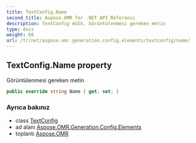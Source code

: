 ```yaml
---
title: TextConfig.Name
second_title: Aspose.OMR for .NET API Referansı
description: TextConfig mülk. Görüntülenmesi gereken metin
type: docs
weight: 60
url: /tr/net/aspose.omr.generation.config.elements/textconfig/name/
---
```

## TextConfig.Name property

Görüntülenmesi gereken metin

```csharp
public override string Name { get; set; }
```

### Ayrıca bakınız

* class [TextConfig](../)
* ad alanı [Aspose.OMR.Generation.Config.Elements](../../textconfig/)
* toplantı [Aspose.OMR](../../../)


